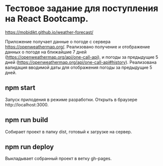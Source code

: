 
# Тестовое задание для поступления на React Bootcamp.

https://mobidikt.github.io/weather-forecast/

Приложение получает данные о погоде с сервера https://openweathermap.org/.
Реализовано получение и отображение данных о погоде на ближайшие 7 дней (https://openweathermap.org/api/one-call-api), и погоды за предыдущие 5 дней (https://openweathermap.org/api/one-call-api#history). Реализована валидация вводимой даты для отображения погоды за предыдущие 5 дней.


## npm start

Запуск прилодения в режиме разработки.
Открыть в браузере http://localhost:3000.

## npm run build

Собирает проект в папку dist, готовый к загрузке на сервер.

## npm run deploy

Выкладывает собранный проект в ветку gh-pages.